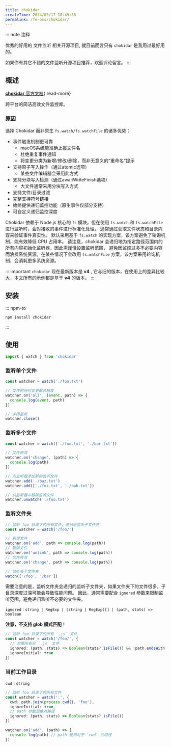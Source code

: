 ```yaml
---
title: chokidar
createTime: 2024/05/17 10:49:36
permalink: /fe-oss/chokidar/
---
```


<Badge text="NodeJS 14.18.0+" />

<RepoCard repo="paulmillr/chokidar" />

::: note 注释

优秀的好用的 文件监听 相关开源项目, 就目前而言只有 `chokidar` 是我用过最好用的。

如果你有其它不错的文件监听开源项目推荐，欢迎评论留言。
:::

## 概述

[**chokidar** 官方文档](https://github.com/paulmillr/chokidar){.read-more}

跨平台的简洁高效文件监控库。

### 原因

选择 Chokidar 而非原生 `fs.watch/fs.watchFile` 的诸多优势：

- 事件触发机制更可靠
  - macOS系统能准确上报文件名
  - 杜绝重复事件通知
  - 将变更分类为新增/修改/删除，而非无意义的"重命名"提示
- 支持原子写入操作（通过atomic选项）
  - 某些文件编辑器会采用此方式
- 支持分块写入检测（通过awaitWriteFinish选项）
  - 大文件通常采用分块写入方式
- 支持文件/目录过滤
- 完整支持符号链接
- 始终提供递归监控功能（原生事件仅部分支持）
- 可自定义递归监控深度

Chokidar 依赖于 Node.js 核心的 `fs` 模块，但在使用 `fs.watch` 和 `fs.watchFile` 进行监听时，会对接收的事件进行标准化处理，
通常通过获取文件状态和目录内容来验证事件真实性。
默认采用基于 `fs.watch` 的实现方案，该方案避免了轮询机制，能有效降低 CPU 占用率。
请注意，chokidar 会递归地为指定路径范围内的所有内容初始化监听器，因此需谨慎设置监听范围，
避免因监控过多不必要内容而浪费系统资源。在某些情况下会改用 `fs.watchFile` 方案，该方案采用轮询机制，会消耗更多系统资源。

::: important `chokidar` 现在最新版本是 **v4** , 它与旧的版本，在使用上的差异比较大，本文所有的示例都是基于 **v4** 的版本。
:::

## 安装

::: npm-to

```sh
npm install chokidar
```

:::

## 使用

```ts
import { watch } from 'chokidar'
```

### 监听单个文件

```ts
const watcher = watch('./foo.txt')

// 文件的任何变更都会触发
watcher.on('all', (event, path) => {
  console.log(event, path)
})

// 关闭监听
watcher.close()
```

### 监听多个文件

```ts
const watcher = watch(['./foo.txt', './bar.txt'])

// 文件修改
watcher.on('change', (path) => {
  console.log(path)
})

// 向监听器添加新的监听文件
watcher.add('./baz.txt')
watcher.add(['./foz.txt', './bab.txt'])

// 从监听器中移除监听文件
watcher.unwatch('./foo.txt')
```

### 监听文件夹

```ts
// 监听 foo 目录下的所有文件，递归地监听子文件夹
const watcher = watch('/foo/')

// 新增文件
watcher.on('add', path => console.log(path))
// 删除文件
watcher.on('unlink', path => console.log(path))
// 文件修改
watcher.on('change', path => console.log(path))

// 监听多个文件夹
watch(['/foo', '/bar'])
```

需要注意的是，监听文件夹会递归的监听子文件夹，如果文件夹下的文件很多，子目录深度过深可能会导致性能问题。
因此，通常需要配合 `ignored` 参数来限制监听范围，避免递归监听不必要的文件夹。

`ignored` : `string | RegExp | (string | RegExp)[] | (path, stats) => boolean`

**注意，不支持 glob 模式匹配！**

```ts
// 监听 foo 目录下的所有 `.js` 文件
const watcher = watch('/foo/', {
  // 忽略所有非 `.js` 文件
  ignored: (path, stats) => Boolean(stats?.isFile()) && !path.endsWith('.js'),
  ignoreInitial: true
})
```

### 当前工作目录

`cwd` : `string`

```ts
// 监听 foo 目录下的所有文件
const watcher = watch('.', {
  cwd: path.join(process.cwd(), 'foo'),
  ignoreInitial: true,
  // path 参数是绝对路径
  ignored: (path, stats) => Boolean(stats?.isFile())
})

watcher.on('add', (path) => {
  console.log(path) // path 是相对于 `cwd` 的路径
})
```
